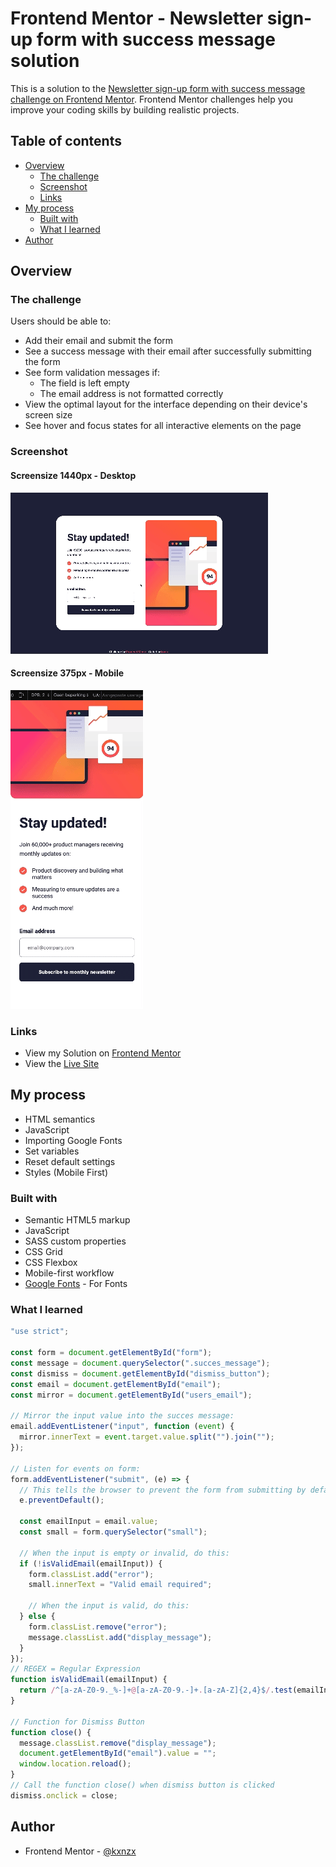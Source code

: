 # Frontend Mentor - Newsletter sign-up form with success message solution

This is a solution to the [Newsletter sign-up form with success message challenge on Frontend Mentor](https://www.frontendmentor.io/challenges/newsletter-signup-form-with-success-message-3FC1AZbNrv). Frontend Mentor challenges help you improve your coding skills by building realistic projects.

## Table of contents

- [Overview](#overview)
  - [The challenge](#the-challenge)
  - [Screenshot](#screenshot)
  - [Links](#links)
- [My process](#my-process)
  - [Built with](#built-with)
  - [What I learned](#what-i-learned)
- [Author](#author)

## Overview

### The challenge

Users should be able to:

- Add their email and submit the form
- See a success message with their email after successfully submitting the form
- See form validation messages if:
  - The field is left empty
  - The email address is not formatted correctly
- View the optimal layout for the interface depending on their device's screen size
- See hover and focus states for all interactive elements on the page

### Screenshot

#### Screensize 1440px - Desktop

![Desktop](assets/images/Desktop.gif)

#### Screensize 375px - Mobile

![Mobile](assets/images/Mobile.gif)

### Links

- View my Solution on [Frontend Mentor]()
- View the [Live Site]()

## My process

- HTML semantics
- JavaScript
- Importing Google Fonts
- Set variables
- Reset default settings
- Styles (Mobile First)

### Built with

- Semantic HTML5 markup
- JavaScript
- SASS custom properties
- CSS Grid
- CSS Flexbox
- Mobile-first workflow
- [Google Fonts](https://fonts.google.com/) - For Fonts

### What I learned

```js
"use strict";

const form = document.getElementById("form");
const message = document.querySelector(".succes_message");
const dismiss = document.getElementById("dismiss_button");
const email = document.getElementById("email");
const mirror = document.getElementById("users_email");

// Mirror the input value into the succes message:
email.addEventListener("input", function (event) {
  mirror.innerText = event.target.value.split("").join("");
});

// Listen for events on form:
form.addEventListener("submit", (e) => {
  // This tells the browser to prevent the form from submitting by default:
  e.preventDefault();

  const emailInput = email.value;
  const small = form.querySelector("small");

  // When the input is empty or invalid, do this:
  if (!isValidEmail(emailInput)) {
    form.classList.add("error");
    small.innerText = "Valid email required";

    // When the input is valid, do this:
  } else {
    form.classList.remove("error");
    message.classList.add("display_message");
  }
});
// REGEX = Regular Expression
function isValidEmail(emailInput) {
  return /^[a-zA-Z0-9._%-]+@[a-zA-Z0-9.-]+.[a-zA-Z]{2,4}$/.test(emailInput);
}

// Function for Dismiss Button
function close() {
  message.classList.remove("display_message");
  document.getElementById("email").value = "";
  window.location.reload();
}
// Call the function close() when dismiss button is clicked
dismiss.onclick = close;
```

## Author

- Frontend Mentor - [@kxnzx](https://www.frontendmentor.io/profile/kxnzx)
